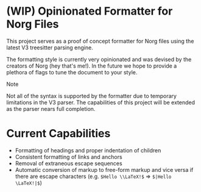 # (WIP) Opinionated Formatter for Norg Files

This project serves as a proof of concept formatter for Norg files using the latest V3 treesitter parsing engine.

The formatting style is currently very opinionated and was devised by the creators of Norg (hey that's me!).
In the future we hope to provide a plethora of flags to tune the document to your style.

> [!NOTE]
> Not all of the syntax is supported by the formatter due to temporary limitations in the V3 parser.
> The capabilities of this project will be extended as the parser nears full completion.

# Current Capabilities

- Formatting of headings and proper indentation of children
- Consistent formatting of links and anchors
- Removal of extraneous escape sequences
- Automatic conversion of markup to free-form markup and vice versa if there
  are escape characters (e.g. `$Hello \\LaTeX!$` => `$|Hello \LaTeX!|$`)
